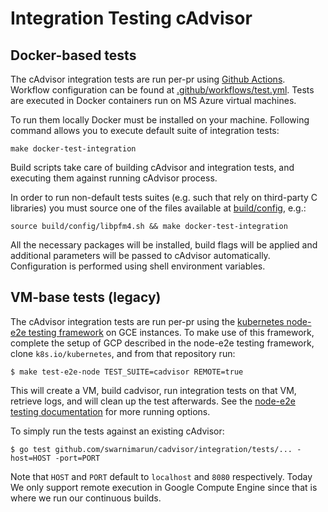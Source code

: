 # Integration Testing cAdvisor 

## Docker-based tests

The cAdvisor integration tests are run per-pr using [Github Actions](https://help.github.com/en/actions). Workflow configuration can be found at [.github/workflows/test.yml](.github/workflows/test.yml). Tests are executed in Docker containers run on MS Azure virtual machines.

To run them locally Docker must be installed on your machine. Following command allows you to execute default suite of integration tests:

```
make docker-test-integration
```

Build scripts take care of building cAdvisor and integration tests, and executing them against running cAdvisor process.

In order to run non-default tests suites (e.g. such that rely on third-party C libraries) you must source one of the files available at [build/config](build/config), e.g.:

```
source build/config/libpfm4.sh && make docker-test-integration
```

All the necessary packages will be installed, build flags will be applied and additional parameters will be passed to cAdvisor automatically. Configuration is performed using shell environment variables.

## VM-base tests (legacy)

The cAdvisor integration tests are run per-pr using the [kubernetes node-e2e testing framework](https://github.com/kubernetes/community/blob/master/contributors/devel/e2e-node-tests.md) on GCE instances.  To make use of this framework, complete the setup of GCP described in the node-e2e testing framework, clone `k8s.io/kubernetes`, and from that repository run:
```
$ make test-e2e-node TEST_SUITE=cadvisor REMOTE=true
```
This will create a VM, build cadvisor, run integration tests on that VM, retrieve logs, and will clean up the test afterwards.  See the [node-e2e testing documentation](https://github.com/kubernetes/community/blob/master/contributors/devel/e2e-node-tests.md) for more running options.

To simply run the tests against an existing cAdvisor:

```
$ go test github.com/swarnimarun/cadvisor/integration/tests/... -host=HOST -port=PORT
```

Note that `HOST` and `PORT` default to `localhost` and `8080` respectively.
Today We only support remote execution in Google Compute Engine since that is where we run our continuous builds.
